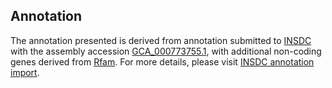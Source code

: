 

Annotation
----------

The annotation presented is derived from annotation submitted to
[INSDC](http://www.insdc.org) with the assembly accession
[GCA\_000773755.1](http://www.ebi.ac.uk/ena/data/view/GCA_000773755.1),
with additional non-coding genes derived from
[Rfam](http://rfam.xfam.org/). For more details, please visit [INSDC
annotation
import](http://ensemblgenomes.org/info/data/insdc_annotation).
